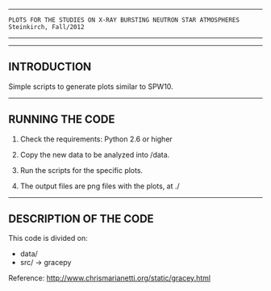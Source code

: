 **********************************************************************

	PLOTS FOR THE STUDIES ON X-RAY BURSTING NEUTRON STAR ATMOSPHERES   
	Steinkirch, Fall/2012		
		
*********************************************************************


-------------
INTRODUCTION
-------------

Simple scripts to generate plots similar to SPW10.

-----------------
RUNNING THE CODE
-----------------

1) Check the requirements:
Python 2.6 or higher

2) Copy the new data to be analyzed into /data.

3) Run the scripts for the specific plots.

4) The output files are png files with the plots, at ./


-----------------------
DESCRIPTION OF THE CODE
-----------------------

This code is divided on:

- data/     
- src/		-> gracepy


Reference: http://www.chrismarianetti.org/static/gracey.html

